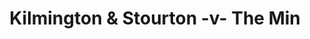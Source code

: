 ---
year: "2006"
serialNumber: "0328" 
game: "Kilmington & Stourton"
title: "Kilmington & Stourton -v- The Min"
gameLocation: "Stourhead"
gameDate: ""
result: ""
resultType: ""
type: "game"
---